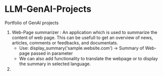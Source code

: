 # LLM-GenAI-Projects
Portfolio of GenAI projects

1) Web-Page summarizer : An application which is used to summarize the content of web page. This can be usefull to get an overview of news, articles, comments or feedbacks, and documentats. 
    - Use: display_summary('sample.website.com') -> Summary of Web-page passed in parameter
    * We can also add functionality to translate the webpage or to display the summary in selected language.
2) 
